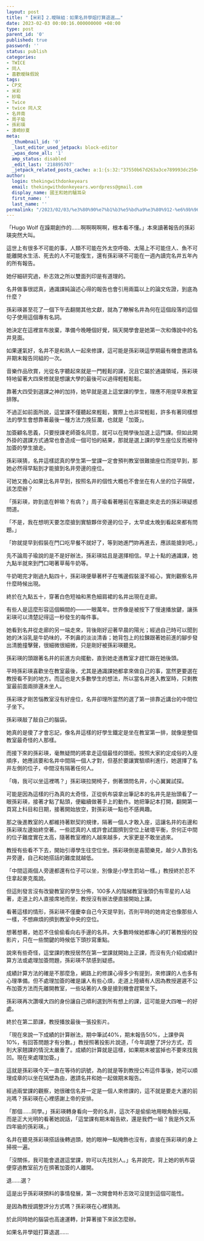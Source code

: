```yaml
---
layout: post
title: "【米彩】2.曖昧組：如果名井學姐打算退選……"
date: 2023-02-03 00:00:16.000000000 +08:00
type: post
parent_id: '0'
published: true
password: ''
status: publish
categories:
- TWICE
- 同人
- 喜歡曖昧假說
tags:
- CP文
- 米彩
- 紗瑜
- Twice
- twice 同人文
- 名井南
- 周子瑜
- 孫彩瑛
- 湊崎紗夏
meta:
  _thumbnail_id: '0'
  _last_editor_used_jetpack: block-editor
  _wpas_done_all: '1'
  amp_status: disabled
  _edit_last: '218895707'
  _jetpack_related_posts_cache: a:1:{s:32:"37550b67d263a3ce789993dc25046c5f";a:2:{s:7:"expires";i:1736453889;s:7:"payload";a:6:{i:0;a:1:{s:2:"id";i:48;}i:1;a:1:{s:2:"id";i:3498;}i:2;a:1:{s:2:"id";i:67;}i:3;a:1:{s:2:"id";i:3458;}i:4;a:1:{s:2:"id";i:3565;}i:5;a:1:{s:2:"id";i:3524;}}}}
author:
  login: thekingwithdonkeyears
  email: thekingwithdonkeyears.wordpress@gmail.com
  display_name: 國王和她的驢耳朵
  first_name: ''
  last_name: ''
permalink: "/2023/02/03/%e3%80%90%e7%b1%b3%e5%bd%a9%e3%80%912-%e6%9b%96%e6%98%a7%e7%b5%84%ef%bc%9a%e5%a6%82%e6%9e%9c%e5%90%8d%e4%ba%95%e5%ad%b8%e5%a7%90%e6%89%93%e7%ae%97%e9%80%80%e9%81%b8/"
---
```


「Hugo Wolf 在躁期創作的......啊啊啊啊啊，根本看不懂。」本來讀著報告的孫彩瑛突然大叫。

這世上有很多不可能的事，人類不可能在外太空呼吸、太陽上不可能住人、魚不可能離開水生活、死去的人不可能復生，還有孫彩瑛不可能在一週內讀完名井五年內的所有報告。

她仔細研究過，朴志效之所以雙面列印是有道理的。

名井做事很認真，通識課純論述心得的報告也會引用兩篇以上的論文佐證，到底為什麼？

孫彩瑛甚至花了一個下午去翻閱其他文獻，就為了瞭解名井為何在這個段落的這個句子使用這個專有名詞。

她決定在這裡宣布放棄，準備今晚睡個好覺，隔天開學會是她第一次和傳說中的名井見面。

如果運氣好，名井不是和熟人一起來修課，這可能是孫彩瑛這學期最有機會邀請名井期末報告同組的一次。

音樂作品欣賞，光從名字聽起來就是一門輕鬆的課，況且它屬於通識領域，孫彩瑛特地留著大四來修就是想讓大學的最後可以過得輕輕鬆鬆。

靠著大四受到選課之神的加持，她早就是選上這堂課的學生，理應不用提早來教室排隊。

不過正如前面所說，這堂課不僅聽起來輕鬆，實際上也非常輕鬆，許多有著同樣想法的學生會想靠著最後一種方法力挽狂瀾，也就是「加簽」。

加簽顧名思義，只要授課老師簽名同意，就可以在開學後加選上這門課。但如此開外掛的選課方式通常也會造成一個可怕的結果，那就是選上課的學生座位反而被待加簽的學生搶走。

孫彩瑛猜，名井這樣認真的學生第一堂課一定會預判教室很難搶座位而提早到，那她必然得早點到才能搶到名井旁邊的座位。

可她又擔心如果比名井早到，按照名井的個性大概也不會坐在有人坐的位子隔壁，該怎麼辦？

「孫彩瑛，妳到底在幹嘛？有病？」周子瑜看著睡前在客廳走來走去的孫彩瑛疑惑問道。

「不是，我在想明天要怎麼搶到實驗夥伴旁邊的位子，太早或太晚到看起來都有問題。」

「妳就提早到假裝在門口吃早餐不就好了，等到她進門妳再進去，應該能搶到吧。」

先不論周子瑜說的是不是好辦法，孫彩瑛姑且是選擇相信。早上十點的通識課，她九點半就來到門口喝著草莓牛奶等。

牛奶喝完才剛過九點四十，孫彩瑛便舉著杯子在嘴邊假裝漫不經心，實則觀察名井什麼時候出現。

終於在九點五十，穿著白色短袖和黑色細肩裙的名井出現在走廊。

有些人是這麼形容這個瞬間的——一眼萬年。世界像是被按下了慢速播放鍵，讓孫彩瑛可以清楚記得這一秒發生的每件事。

她看到名井從走廊的另一端走來，背後剛好迎著早晨的陽光；經過自己時可以聞到她的沐浴乳是牛奶味的，不刺鼻的淡淡清香；她背包上的拉鍊跟著她前進的腳步發出清脆撞擊聲，很細微很細微，只是剛好被孫彩瑛聽見。

孫彩瑛的頭跟著名井的前進方向擺動，直到她走進教室才趕忙跟在她後頭。

平時孫彩瑛喜歡坐在教室最後，尤其是通識課她都拿來做自己的事，當然更要選在教授看不到的地方。而這也是大多數學生的想法，所以當名井進入教室時，只剩教室最前面兩排還未坐人。

孫彩瑛才剛苦惱教室沒有好座位，名井卻理所當然的選了第一排靠近講台的中間位子坐下。

孫彩瑛敲了敲自己的腦袋。

她真的是傻了才會忘記，像名井這樣的好學生鐵定是坐在教室第一排，就像是整個教室最奇怪的人那樣。

而接下來的孫彩瑛，毫無疑問的將拿走這個最怪的頭銜。按照大家約定成俗的入座順序，她應該要和名井中間隔一個人才對，但基於要讓實驗順利進行，她選擇了名井左側的位子，中間沒有隔著任何人。

「嗨，我可以坐這裡嗎？」孫彩瑛拉開椅子，側著頭問名井，小心翼翼試探。

可能是因為這樣的行為真的太奇怪，正從帆布袋拿出筆記本的名井先是抬頭看了一眼孫彩瑛，接著才點了點頭，便繼續做著手上的動作。她把筆記本打開，翻開第一頁寫上科目和日期，接著開始放空，對孫彩瑛一點也不感興趣。

那之後進教室的人都維持著默契的規律，隔著一個人才敢入座，這讓名井的右邊和孫彩瑛左邊始終空著。一些認真的人或許會試圖擠到空位上破壞平衡，奈何正中間的位子難度實在太高，隨著教室裡的人越來越多，大家更是不敢坐過來。

教授有些看不下去，開始引導學生往空位坐。孫彩瑛倒是喜聞樂見，越少人靠到名井旁邊，自己和她搭話的難度就越低。

「中間這兩個人旁邊都還有位子可以坐，別像是小學生罰站一樣。」教授終於忍不住拿起麥克風說。

但這則發言沒有改變教室的學生分佈，100多人的階梯教室後頭仍有零星的人站著，走道上的人直接席地而坐，教授沒有辦法便直接開始上課。

看著這樣的情形，孫彩瑛不僅慶幸自己今天提早到，否則平時的她肯定也像那些人一樣，不想麻煩的擠到教室中央的空位。

想著想著，她忍不住偷偷看向右手邊的名井。大多數時候她都專心的盯著教授的投影片，只在一些關鍵的時候低下頭抄寫重點。

說來有些奇怪，這堂課的教授居然在第一堂課就開始上正課，而沒有先介紹成績計算方法或處理加簽問題，孫彩瑛不禁感到疑惑。

成績計算方法的確是不那麼急，網路上的修課心得多少有提到，來修課的人也多有心理準備。但不處理加簽的確是讓人有些心煩，走道上陸續有人因為教授遲遲不公布加簽方法而先離開教室，一些站著的人像是搶到機會趕緊坐下。

孫彩瑛再次讚嘆大四的身份讓自己順利選到所有想上的課，這可能是大四唯一的好處。

終於在第二節課，教授播放最後一張投影片。

「現在來說一下成績的計算辦法，期中筆試40%，期末報告50%，上課參與10%，有回答問題才有分數。」教授照著投影片說道，「今年調整了評分方式，否則大家翹課的情況太嚴重了。成績的計算就是這樣，如果期末被當掉也不要來找我凹。現在來處理加簽。」

這就是孫彩瑛今天一直在等待的訊號，為的就是等到教授公布這件事後，她可以順理成章的以坐在隔壁為由，邀請名井和她一起做期末報告。

經過兩堂課的觀察，她很確信名井一定是一個人來修課的，這不就是要走大運的前兆嗎？孫彩瑛在心裡感謝上帝的安排。

「那個......同學。」孫彩瑛轉身看向一旁的名井，這次不是偷偷地用眼角餘光瞄，而是正大光明的看著她說話，「這堂課有期末報告欸，還是我們一組？我是外文系四年級的孫彩瑛。」

名井在聽見孫彩瑛搭話後轉過頭，她的眼神一點掩飾也沒有，直接在孫彩瑛的身上掃視一遍。

「沒關係，我可能會退選這堂課，妳可以先找別人。」名井說完，背上她的帆布袋便穿過教室前方在擠著加簽的人離開。

退......選？

這是出乎孫彩瑛預料的事情發展，第一次開會時朴志效可沒提到這個可能性。

是因為教授調整評分方式嗎？孫彩瑛在心裡猜測。

於此同時她的腦袋也高速運轉，計算著接下來該怎麼辦。

如果名井學姐打算退選......
